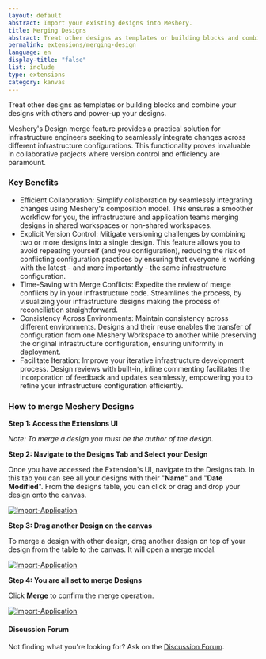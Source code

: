 ```yaml
---
layout: default
abstract: Import your existing designs into Meshery.
title: Merging Designs
abstract: Treat other designs as templates or building blocks and combine your designs with others and power-up your designs.
permalink: extensions/merging-design
language: en
display-title: "false"
list: include
type: extensions
category: kanvas
---
```


Treat other designs as templates or building blocks and combine your designs with others and power-up your designs.

Meshery's Design merge feature provides a practical solution for infrastructure engineers seeking to seamlessly integrate changes across different infrastructure configurations. This functionality proves invaluable in collaborative projects where version control and efficiency are paramount.

### Key Benefits

- Efficient Collaboration: Simplify collaboration by seamlessly integrating changes using Meshery's composition model. This ensures a smoother workflow for you, the infrastructure and application teams merging designs in shared workspaces or non-shared workspaces.
- Explicit Version Control: Mitigate versioning challenges by combining two or more designs into a single design. This feature allows you to avoid repeating yourself (and you configuration), reducing the risk of conflicting configuration practices by ensuring that everyone is working with the latest - and more importantly - the same infrastructure configuration.
- Time-Saving with Merge Conflicts: Expedite the review of merge conflicts by in your infrastructure code. Streamlines the process, by visualizing your infrastructure designs making the process of reconciliation straightforward.
- Consistency Across Environments: Maintain consistency across different environments. Designs and their reuse enables the transfer of configuration from one Meshery Workspace to another while preserving the original infrastructure configuration, ensuring uniformity in deployment.
- Facilitate Iteration: Improve your iterative infrastructure development process. Design reviews with built-in, inline commenting facilitates the incorporation of feedback and updates seamlessly, empowering you to refine your infrastructure configuration efficiently.

### How to merge Meshery Designs

**Step 1: Access the Extensions UI**

_Note: To merge a design you must be the author of the design._

**Step 2: Navigate to the Designs Tab and Select your Design**

Once you have accessed the Extension's UI, navigate to the Designs tab. In this tab you can see all your designs with their "<b>Name</b>" and "<b>Date Modified</b>". From the designs table, you can click or drag and drop your design onto the canvas.

<a href="{{ site.baseurl }}/assets/img/kanvas/clone.png"><img style="border-radius: 0.5%;" alt="Import-Application" style="width:800px;height:auto;" src="{{ site.baseurl }}/assets/img/kanvas/clone.png" /></a>

**Step 3: Drag another Design on the canvas**

To merge a design with other design, drag another design on top of your design from the table to the canvas. It will open a merge modal.

<a href="{{ site.baseurl }}/assets/img/kanvas/drop-design.png"><img style="border-radius: 0.5%;" alt="Import-Application" style="width:800px;height:auto;" src="{{ site.baseurl }}/assets/img/kanvas/drop-design.png" /></a>

**Step 4: You are all set to merge Designs**

Click <b>Merge</b> to confirm the merge operation.

<a href="{{ site.baseurl }}/assets/img/kanvas/merge-design.png"><img style="border-radius: 0.5%;" alt="Import-Application" style="width:800px;height:auto;" src="{{ site.baseurl }}/assets/img/kanvas/merge-design.png" /></a>

<div class="alert alert-dark" role="alert">
<h4 class="alert-heading">Discussion Forum</h4>
Not finding what you're looking for? Ask on the <a href="https://meshery.io/community#discussion-forums">Discussion Forum</a>.
</div>
